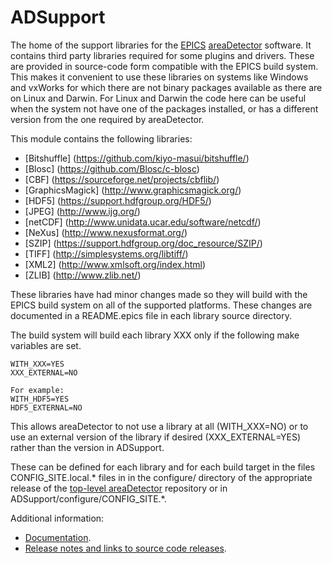 ADSupport
======
The home of the support libraries for the 
[EPICS](http://www.aps.anl.gov/epics/) 
[areaDetector](https://cars.uchicago.edu/software/epics/areaDetector.html) 
software.  It contains third party libraries required for some plugins and
drivers.  These are provided in source-code form compatible with the EPICS
build system.  This makes it convenient to use these libraries on systems
like Windows and vxWorks for which there are not binary packages available
as there are on Linux and Darwin.  For Linux and Darwin the code here can be 
useful when the system not have one of the packages installed, or
has a different version from the one required by areaDetector.

This module contains the following libraries:

- [Bitshuffle] (https://github.com/kiyo-masui/bitshuffle/)
- [Blosc] (https://github.com/Blosc/c-blosc)
- [CBF] (https://sourceforge.net/projects/cbflib/)
- [GraphicsMagick] (http://www.graphicsmagick.org/)
- [HDF5]   (https://support.hdfgroup.org/HDF5/)
- [JPEG]   (http://www.ijg.org/)
- [netCDF] (http://www.unidata.ucar.edu/software/netcdf/)  
- [NeXus]  (http://www.nexusformat.org/)
- [SZIP]   (https://support.hdfgroup.org/doc_resource/SZIP/)
- [TIFF]   (http://simplesystems.org/libtiff/)
- [XML2]   (http://www.xmlsoft.org/index.html)
- [ZLIB]   (http://www.zlib.net/)

These libraries have had minor changes made so they will build with the EPICS
build system on all of the supported platforms.  These changes are documented
in a README.epics file in each library source directory.

The build system will build each library XXX only if the following make variables
are set.

    WITH_XXX=YES
    XXX_EXTERNAL=NO

    For example:
    WITH_HDF5=YES
    HDF5_EXTERNAL=NO

This allows areaDetector to not use a library at all (WITH_XXX=NO) or to 
use an external version of the library if desired (XXX_EXTERNAL=YES)
rather than the version in ADSupport.

These can be defined for each library and for each build target in the files 
CONFIG_SITE.local.* files in in the configure/ directory of the appropriate release of the 
[top-level areaDetector](https://github.com/areaDetector/areaDetector) repository
or in ADSupport/configure/CONFIG_SITE.*.

Additional information:
* [Documentation](https://cars.uchicago.edu/software/epics/areaDetectorDoc.html).
* [Release notes and links to source code releases](RELEASE.md).

